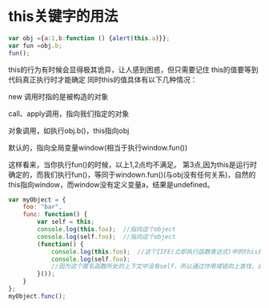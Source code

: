 
# this关键字的用法

```js
var obj ={a:1,b:function () {alert(this.a)}};
var fun =obj.b;
fun();
```

this的行为有时候会显得极其诡异，让人感到困惑，但只需要记住 this的值要等到代码真正执行时才能确定
同时this的值具体有以下几种情况：

new 调用时指的是被构造的对象

call、apply调用，指向我们指定的对象

对象调用，如执行obj.b()，this指向obj

默认的，指向全局变量window(相当于执行window.fun())

这样看来，当你执行fun()的时候，以上1,2点均不满足。
第3点,因为this是运行时确定的，而我们执行fun()，等同于windown.fun()(与obj没有任何关系)，自然的this指向window，而window没有定义变量a，结果是undefined。

```js
var myObject = {
    foo: "bar",
    func: function() {
        var self = this;
        console.log(this.foo);  //指向这个object
        console.log(self.foo);  //指向这个object
        (function() {
            console.log(this.foo);  //这个IIFE(立即执行函数表达式)中的this指向window。
            console.log(self.foo);  
            //因为这个匿名函数所处的上下文中没有self，所以通过作用域链向上查找，从包含它的父函数中找到了指向myObject对象的self。
        }());
    }
};
myObject.func();
```
